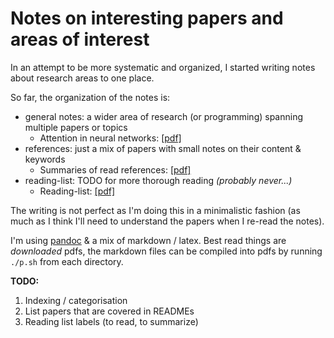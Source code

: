 # Notes on interesting papers and areas of interest

In an attempt to be more systematic and organized, I started writing notes about research areas to one place.

So far, the organization of the notes is:
- general notes: a wider area of research (or programming) spanning multiple papers or topics
    - Attention in neural networks: [[pdf]](general/attention/attention.pdf)
- references: just a mix of papers with small notes on their content & keywords
    - Summaries of read references: [[pdf]](references/references.pdf)
- reading-list: TODO for more thorough reading _(probably never...)_
    - Reading-list: [[pdf]](reading-list/reading_list.pdf)

The writing is not perfect as I'm doing this in a minimalistic fashion (as much as I think I'll need to understand the papers when I re-read the notes).

I'm using [pandoc](https://pandoc.org/) & a mix of markdown / latex. Best read things are *downloaded* pdfs, the markdown files can be compiled into pdfs by running `./p.sh` from each directory.


**TODO:**

1. Indexing / categorisation
2. List papers that are covered in READMEs
3. Reading list labels (to read, to summarize)
